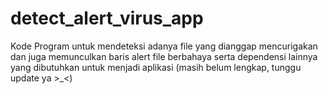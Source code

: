 # detect_alert_virus_app
Kode Program untuk mendeteksi adanya file yang dianggap mencurigakan dan juga memunculkan baris alert file berbahaya serta dependensi lainnya yang dibutuhkan untuk menjadi aplikasi (masih belum lengkap, tunggu update ya >_&lt;)
